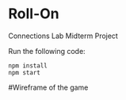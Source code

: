 # Roll-On
Connections Lab Midterm Project

Run the following code:
```
npm install
npm start
```
#Wireframe of the game

